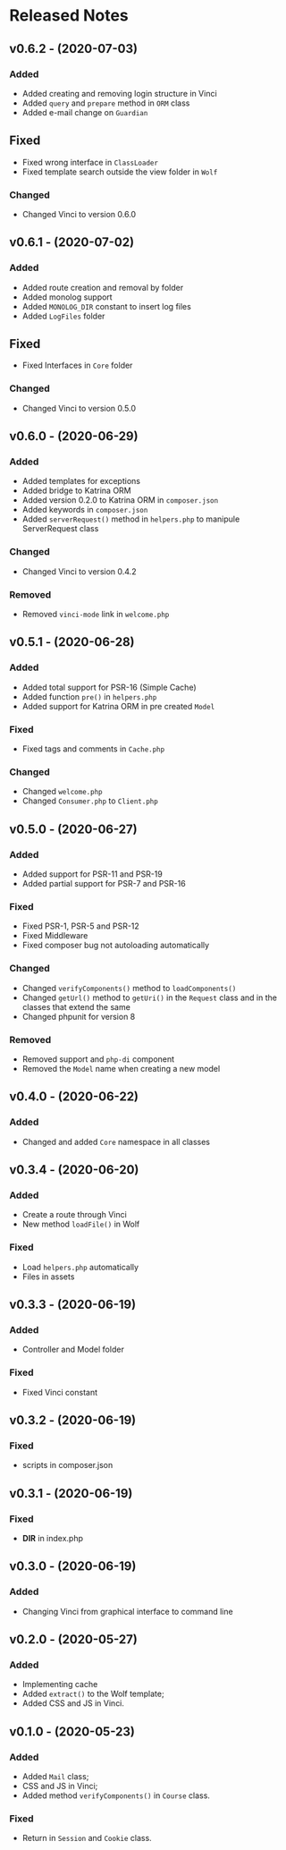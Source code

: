 # Released Notes

## v0.6.2 - (2020-07-03)

### Added

- Added creating and removing login structure in Vinci
- Added `query` and `prepare` method in `ORM` class
- Added e-mail change on `Guardian`

## Fixed

- Fixed wrong interface in `ClassLoader`
- Fixed template search outside the view folder in `Wolf`

### Changed

- Changed Vinci to version 0.6.0

## v0.6.1 - (2020-07-02)

### Added

- Added route creation and removal by folder
- Added monolog support
- Added `MONOLOG_DIR` constant to insert log files
- Added `LogFiles` folder

## Fixed

- Fixed Interfaces in `Core` folder

### Changed

- Changed Vinci to version 0.5.0

## v0.6.0 - (2020-06-29)

### Added

- Added templates for exceptions
- Added bridge to Katrina ORM
- Added version 0.2.0 to Katrina ORM in `composer.json`
- Added keywords in `composer.json`
- Added `serverRequest()` method in `helpers.php` to manipule ServerRequest class

### Changed

- Changed Vinci to version 0.4.2

### Removed

- Removed `vinci-mode` link in `welcome.php`

## v0.5.1 - (2020-06-28)

### Added

- Added total support for PSR-16 (Simple Cache)
- Added function `pre()` in `helpers.php`
- Added support for Katrina ORM in pre created `Model`

### Fixed

- Fixed tags and comments in `Cache.php`

### Changed

- Changed `welcome.php`
- Changed `Consumer.php` to `Client.php`

## v0.5.0 - (2020-06-27)

### Added

- Added support for PSR-11 and PSR-19
- Added partial support for PSR-7 and PSR-16

### Fixed

- Fixed PSR-1, PSR-5 and PSR-12
- Fixed Middleware
- Fixed composer bug not autoloading automatically

### Changed

- Changed `verifyComponents()` method to `loadComponents()`
- Changed `getUrl()` method to `getUri()` in the `Request` class and in the classes that extend the same
- Changed phpunit for version 8

### Removed

- Removed support and `php-di` component
- Removed the `Model` name when creating a new model

## v0.4.0 - (2020-06-22)

### Added

- Changed and added `Core` namespace in all classes

## v0.3.4 - (2020-06-20)

### Added

- Create a route through Vinci
- New method `loadFile()` in Wolf

### Fixed

- Load `helpers.php` automatically
- Files in assets

## v0.3.3 - (2020-06-19)

### Added

- Controller and Model folder

### Fixed

- Fixed Vinci constant

## v0.3.2 - (2020-06-19)

### Fixed

- scripts in composer.json

## v0.3.1 - (2020-06-19)

### Fixed

- __DIR__ in index.php

## v0.3.0 - (2020-06-19)

### Added

- Changing Vinci from graphical interface to command line

## v0.2.0 - (2020-05-27)

### Added
- Implementing cache
- Added `extract()` to the Wolf template;
- Added CSS and JS in Vinci.

## v0.1.0 - (2020-05-23)

### Added
- Added `Mail` class;
- CSS and JS in Vinci;
- Added method `verifyComponents()` in `Course` class.

### Fixed
- Return in `Session` and `Cookie` class.